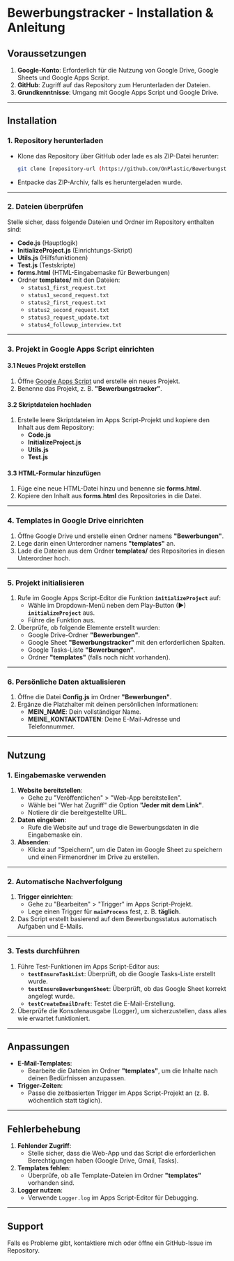 # Bewerbungstracker - Installation & Anleitung

## Voraussetzungen

1. **Google-Konto**: Erforderlich für die Nutzung von Google Drive, Google Sheets und Google Apps Script.
2. **GitHub**: Zugriff auf das Repository zum Herunterladen der Dateien.
3. **Grundkenntnisse**: Umgang mit Google Apps Script und Google Drive.

---

## Installation

### 1. Repository herunterladen

- Klone das Repository über GitHub oder lade es als ZIP-Datei herunter:

  ```bash
  git clone [repository-url (https://github.com/OnPlastic/Bewerbungstracker)]
  ```

- Entpacke das ZIP-Archiv, falls es heruntergeladen wurde.

---

### 2. Dateien überprüfen

Stelle sicher, dass folgende Dateien und Ordner im Repository enthalten sind:

- **Code.js** (Hauptlogik)
- **InitializeProject.js** (Einrichtungs-Skript)
- **Utils.js** (Hilfsfunktionen)
- **Test.js** (Testskripte)
- **forms.html** (HTML-Eingabemaske für Bewerbungen)
- Ordner **templates/** mit den Dateien:
  - `status1_first_request.txt`
  - `status1_second_request.txt`
  - `status2_first_request.txt`
  - `status2_second_request.txt`
  - `status3_request_update.txt`
  - `status4_followup_interview.txt`

---

### 3. Projekt in Google Apps Script einrichten

#### 3.1 Neues Projekt erstellen

1. Öffne [Google Apps Script](https://script.google.com/) und erstelle ein neues Projekt.
2. Benenne das Projekt, z. B. **"Bewerbungstracker"**.

#### 3.2 Skriptdateien hochladen

1. Erstelle leere Skriptdateien im Apps Script-Projekt und kopiere den Inhalt aus dem Repository:
   - **Code.js**
   - **InitializeProject.js**
   - **Utils.js**
   - **Test.js**

#### 3.3 HTML-Formular hinzufügen

1. Füge eine neue HTML-Datei hinzu und benenne sie **forms.html**.
2. Kopiere den Inhalt aus **forms.html** des Repositories in die Datei.

---

### 4. Templates in Google Drive einrichten

1. Öffne Google Drive und erstelle einen Ordner namens **"Bewerbungen"**.
2. Lege darin einen Unterordner namens **"templates"** an.
3. Lade die Dateien aus dem Ordner **templates/** des Repositories in diesen Unterordner hoch.

---

### 5. Projekt initialisieren

1. Rufe im Google Apps Script-Editor die Funktion **`initializeProject`** auf:
   - Wähle im Dropdown-Menü neben dem Play-Button (▶) **`initializeProject`** aus.
   - Führe die Funktion aus.
2. Überprüfe, ob folgende Elemente erstellt wurden:
   - Google Drive-Ordner **"Bewerbungen"**.
   - Google Sheet **"Bewerbungstracker"** mit den erforderlichen Spalten.
   - Google Tasks-Liste **"Bewerbungen"**.
   - Ordner **"templates"** (falls noch nicht vorhanden).

---

### 6. Persönliche Daten aktualisieren

1. Öffne die Datei **Config.js** im Ordner **"Bewerbungen"**.
2. Ergänze die Platzhalter mit deinen persönlichen Informationen:
   - **MEIN_NAME**: Dein vollständiger Name.
   - **MEINE_KONTAKTDATEN**: Deine E-Mail-Adresse und Telefonnummer.

---

## Nutzung

### 1. Eingabemaske verwenden

1. **Website bereitstellen**:
   - Gehe zu "Veröffentlichen" > "Web-App bereitstellen".
   - Wähle bei "Wer hat Zugriff" die Option **"Jeder mit dem Link"**.
   - Notiere dir die bereitgestellte URL.
2. **Daten eingeben**:
   - Rufe die Website auf und trage die Bewerbungsdaten in die Eingabemaske ein.
3. **Absenden**:
   - Klicke auf "Speichern", um die Daten im Google Sheet zu speichern und einen Firmenordner im Drive zu erstellen.

---

### 2. Automatische Nachverfolgung

1. **Trigger einrichten**:
   - Gehe zu "Bearbeiten" > "Trigger" im Apps Script-Projekt.
   - Lege einen Trigger für **`mainProcess`** fest, z. B. **täglich**.
2. Das Script erstellt basierend auf dem Bewerbungsstatus automatisch Aufgaben und E-Mails.

---

### 3. Tests durchführen

1. Führe Test-Funktionen im Apps Script-Editor aus:
   - **`testEnsureTaskList`**: Überprüft, ob die Google Tasks-Liste erstellt wurde.
   - **`testEnsureBewerbungenSheet`**: Überprüft, ob das Google Sheet korrekt angelegt wurde.
   - **`testCreateEmailDraft`**: Testet die E-Mail-Erstellung.
2. Überprüfe die Konsolenausgabe (Logger), um sicherzustellen, dass alles wie erwartet funktioniert.

---

## Anpassungen

- **E-Mail-Templates**:
  - Bearbeite die Dateien im Ordner **"templates"**, um die Inhalte nach deinen Bedürfnissen anzupassen.
- **Trigger-Zeiten**:
  - Passe die zeitbasierten Trigger im Apps Script-Projekt an (z. B. wöchentlich statt täglich).

---

## Fehlerbehebung

1. **Fehlender Zugriff**:
   - Stelle sicher, dass die Web-App und das Script die erforderlichen Berechtigungen haben (Google Drive, Gmail, Tasks).
2. **Templates fehlen**:
   - Überprüfe, ob alle Template-Dateien im Ordner **"templates"** vorhanden sind.
3. **Logger nutzen**:
   - Verwende `Logger.log` im Apps Script-Editor für Debugging.

---

## Support

Falls es Probleme gibt, kontaktiere mich oder öffne ein GitHub-Issue im Repository.
